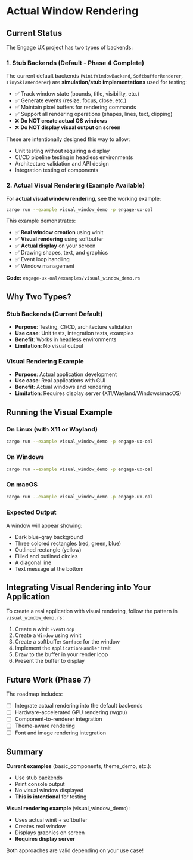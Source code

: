 # Actual Window Rendering

## Current Status

The Engage UX project has two types of backends:

### 1. Stub Backends (Default - Phase 4 Complete)

The current default backends (`WinitWindowBackend`, `SoftbufferRenderer`, `TinySkiaRenderer`) are **simulation/stub implementations** used for testing:

- ✅ Track window state (bounds, title, visibility, etc.)
- ✅ Generate events (resize, focus, close, etc.)
- ✅ Maintain pixel buffers for rendering commands
- ✅ Support all rendering operations (shapes, lines, text, clipping)
- ❌ **Do NOT create actual OS windows**
- ❌ **Do NOT display visual output on screen**

These are intentionally designed this way to allow:

- Unit testing without requiring a display
- CI/CD pipeline testing in headless environments
- Architecture validation and API design
- Integration testing of components

### 2. Actual Visual Rendering (Example Available)

For **actual visual window rendering**, see the working example:

```bash
cargo run --example visual_window_demo -p engage-ux-oal
```

This example demonstrates:

- ✅ **Real window creation** using winit
- ✅ **Visual rendering** using softbuffer
- ✅ **Actual display** on your screen
- ✅ Drawing shapes, text, and graphics
- ✅ Event loop handling
- ✅ Window management

**Code:** `engage-ux-oal/examples/visual_window_demo.rs`

## Why Two Types?

### Stub Backends (Current Default)

- **Purpose**: Testing, CI/CD, architecture validation
- **Use case**: Unit tests, integration tests, examples
- **Benefit**: Works in headless environments
- **Limitation**: No visual output

### Visual Rendering Example

- **Purpose**: Actual application development
- **Use case**: Real applications with GUI
- **Benefit**: Actual windows and rendering
- **Limitation**: Requires display server (X11/Wayland/Windows/macOS)

## Running the Visual Example

### On Linux (with X11 or Wayland)

```bash
cargo run --example visual_window_demo -p engage-ux-oal
```

### On Windows

```bash
cargo run --example visual_window_demo -p engage-ux-oal
```

### On macOS

```bash
cargo run --example visual_window_demo -p engage-ux-oal
```

### Expected Output

A window will appear showing:

- Dark blue-gray background
- Three colored rectangles (red, green, blue)
- Outlined rectangle (yellow)
- Filled and outlined circles
- A diagonal line
- Text message at the bottom

## Integrating Visual Rendering into Your Application

To create a real application with visual rendering, follow the pattern in `visual_window_demo.rs`:

1. Create a winit `EventLoop`
2. Create a `Window` using winit
3. Create a softbuffer `Surface` for the window
4. Implement the `ApplicationHandler` trait
5. Draw to the buffer in your render loop
6. Present the buffer to display

## Future Work (Phase 7)

The roadmap includes:

- [ ] Integrate actual rendering into the default backends
- [ ] Hardware-accelerated GPU rendering (wgpu)
- [ ] Component-to-renderer integration
- [ ] Theme-aware rendering
- [ ] Font and image rendering integration

## Summary

**Current examples** (basic_components, theme_demo, etc.):

- Use stub backends
- Print console output
- No visual window displayed
- **This is intentional** for testing

**Visual rendering example** (visual_window_demo):

- Uses actual winit + softbuffer
- Creates real window
- Displays graphics on screen
- **Requires display server**

Both approaches are valid depending on your use case!
